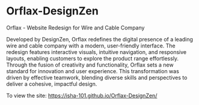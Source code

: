 # Orflax-DesignZen
Orflax - Website Redesign for Wire and Cable Company

Developed by DesignZen, Orflax redefines the digital presence of a leading wire and cable company with a modern, user-friendly interface. The redesign features interactive visuals, intuitive navigation, and responsive layouts, enabling customers to explore the product range effortlessly. Through the fusion of creativity and functionality, Orflax sets a new standard for innovation and user experience. This transformation was driven by effective teamwork, blending diverse skills and perspectives to deliver a cohesive, impactful design.

To view the site: https://isha-101.github.io/Orflax-DesignZen/
